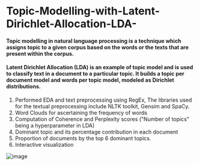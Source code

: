 # Topic-Modelling-with-Latent-Dirichlet-Allocation-LDA-

#### Topic modelling in natural language processing is a technique which assigns topic to a given corpus based on the words or the texts that are present within the corpus. 
#### Latent Dirichlet Allocation (LDA) is an example of topic model and is used to classify text in a document to a particular topic. It builds a topic per document model and words per topic model, modeled as Dirichlet distributions.
 
 1) Performed EDA and text preprocessing using RegEx, The libraries used for the textual preprocessing include NLTK toolkit, Gensim and SpaCy.
 2) Word Clouds for ascertaining the frequency of words
 3) Computation of Coherence and Perplexity scores ("Number of topics" being a hyperparameter in LDA)
 4) Dominant topic and its percentage contribution in each document
 5) Proportion of documents by the top 6 dominant topics.
 6) Interactive visualization

 
![image](https://user-images.githubusercontent.com/52730843/200168759-37379ce0-6936-4727-a6b4-703d0d224ad3.png)
